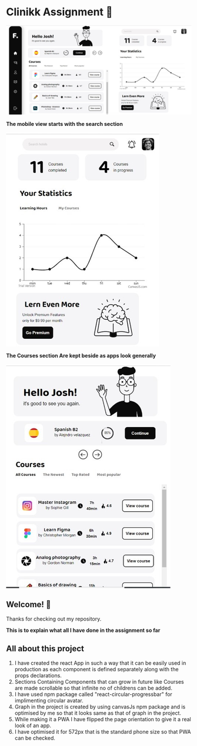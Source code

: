 # Clinikk Assignment 🚀

![Desktop preview](img1.jpeg)

**The mobile view starts with the search section**

![start preview](img2.jpeg)

**The Courses section Are kept beside as apps look generally**

![end preview](img3.jpeg)

## Welcome! 👋

Thanks for checking out my repository.

**This is to explain what all I have done in the assignment so far**

## All about this project

1. I have created the react App in such a way that it can be easily used in production as each component is defined separately along with the props declarations.
2. Sections Containing Components that can grow in future like Courses are made scrollable so that infinite no of childrens can be added.
3. I have used npm package called "react-circular-progressbar" for implimenting circular avatar.
4. Graph in the project is created by using canvasJs npm package and is optimised by me so that it looks same as that of graph in the project.
5. While making it a PWA I have flipped the page orientation to give it a real look of an app.
6. I have optimised it for 572px that is the standard phone size so that PWA can be checked.

